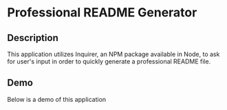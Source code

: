 # Professional README Generator

## Description

This application utilizes Inquirer, an NPM package available in Node, to ask for user's input in order to quickly generate a professional README file.

## Demo

Below is a demo of this application



